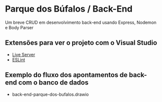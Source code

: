 
# Parque dos Búfalos / Back-End

Um breve CRUD em desenvolvimento back-end usando Express, Nodemon e Body Parser

## Extensões para ver o projeto com o Visual Studio

 - [Live Server](https://marketplace.visualstudio.com/items?itemName=ritwickdey.LiveServer)
 - [ESLint](https://marketplace.visualstudio.com/items?itemName=dbaeumer.vscode-eslint)

## Exemplo do fluxo dos apontamentos de back-end com o banco de dados

- back-end-parque-dos-bufalos.drawio